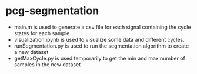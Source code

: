 # pcg-segmentation

- main.m is used to generate a csv file for each signal containing the cycle states for each sample
- visualization.ipynb is used to visualize some data and different cycles.
- runSegmentation.py is used to run the segmentation algorithm to create a new dataset
- getMaxCycle.py is used temporarily to get the min and max number of samples in the new dataset

